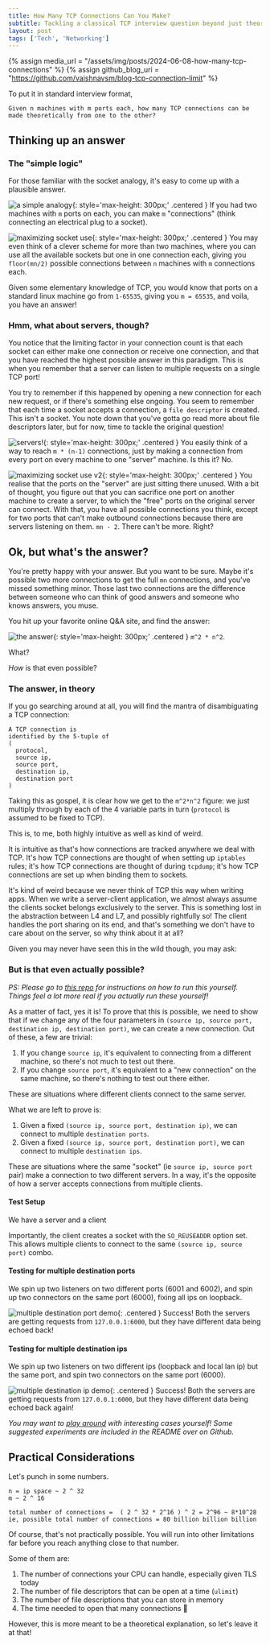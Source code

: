 ```yaml
---
title: How Many TCP Connections Can You Make?
subtitle: Tackling a classical TCP interview question beyond just theory
layout: post
tags: ['Tech', 'Networking']
---
```

{% assign media_url = "/assets/img/posts/2024-06-08-how-many-tcp-connections"  %}
{% assign github_blog_uri = "https://github.com/vaishnavsm/blog-tcp-connection-limit"  %}

To put it in standard interview format,

```
Given n machines with m ports each, how many TCP connections can be made theoretically from one to the other?
```

## Thinking up an answer

### The "simple logic"
For those familiar with the socket analogy, it's easy to come up with a plausible answer.

![a simple analogy]({{media_url}}/1.svg){: style='max-height: 300px;' .centered }
If you had two machines with `m` ports on each, you can make `m` "connections" (think connecting an electrical plug to a socket).

![maximizing socket use]({{media_url}}/2.svg){: style='max-height: 300px;' .centered }
You may even think of a clever scheme for more than two machines, where you can use all the available sockets but one in one connection each, giving you `floor(mn/2)` possible connections between `n` machines with `m` connections each.

Given some elementary knowledge of TCP, you would know that ports on a standard linux machine go from `1-65535`, giving you `m = 65535`, and voila, you have an answer!


### Hmm, what about servers, though?
You notice that the limiting factor in your connection count is that each socket can either make one connection or receive one connection, and that you have reached the highest possible answer in this paradigm. This is when you remember that a server can listen to multiple requests on a single TCP port!

You try to remember if this happened by opening a new connection for each new request, or if there's something else ongoing. You seem to remember that each time a socket accepts a connection, a `file descriptor` is created. This isn't a socket. You note down that you've gotta go read more about file descriptors later, but for now, time to tackle the original question!

![servers!]({{media_url}}/3.svg){: style='max-height: 300px;' .centered }
You easily think of a way to reach `m * (n-1)` connections, just by making a connection from every port on every machine to one "server" machine. Is this it? No.

![maximizing socket use v2]({{media_url}}/4.svg){: style='max-height: 300px;' .centered }
You realise that the ports on the "server" are just sitting there unused. With a bit of thought, you figure out that you can sacrifice one port on another machine to create a server, to which the "free" ports on the original server can connect. With that, you have all possible connections you think, except for two ports that can't make outbound connections because there are servers listening on them. `mn - 2`. There can't be more. Right?

## Ok, but what's the answer?

You're pretty happy with your answer. But you want to be sure. Maybe it's possible two more connections to get the full `mn` connections, and you've missed something minor. Those last two connections are the difference between someone who can think of good answers and someone who knows answers, you muse.

You hit up your favorite online Q&A site, and find the answer:

![the answer]({{media_url}}/answer.svg){: style='max-height: 300px;' .centered }
`m^2 * n^2`.

What?

_How_ is that even possible?

### The answer, in theory

If you go searching around at all, you will find the mantra of disambiguating a TCP connection:
```
A TCP connection is
identified by the 5-tuple of
(
  protocol,
  source ip,
  source port,
  destination ip,
  destination port
)
```

Taking this as gospel, it is clear how we get to the `m^2*n^2` figure: we just multiply through by each of the 4 variable parts in turn (`protocol` is assumed to be fixed to TCP).

This is, to me, both highly intuitive as well as kind of weird.

It is intuitive as that's how connections are tracked anywhere we deal with TCP. It's how TCP connections are thought of when setting up `iptables` rules; it's how TCP connections are thought of during `tcpdump`; it's how TCP connections are set up when binding them to sockets.

It's kind of weird because we never think of TCP this way when writing apps. When we write a server-client application, we almost always assume the clients socket belongs exclusively to the server. This is something lost in the abstraction between L4 and L7, and possibly rightfully so! The client handles the port sharing on its end, and that's something we don't have to care about on the server, so why think about it at all?

Given you may never have seen this in the wild though, you may ask:

### But is that even actually possible?
_PS: Please go to [this repo]({{github_blog_uri}}) for instructions on how to run this yourself. Things feel a lot more real if you actually run these yourself!_

As a matter of fact, yes it is!
To prove that this is possible, we need to show that if we change any of the four parameters in `(source ip, source port, destination ip, destination port)`, we can create a new connection. Out of these, a few are trivial:

1. If you change `source ip`, it's equivalent to connecting from a different machine, so there's not much to test out there.
1. If you change `source port`, it's equivalent to a "new connection" on the same machine, so there's nothing to test out there either.

These are situations where different clients connect to the same server.

What we are left to prove is:
1. Given a fixed `(source ip, source port, destination ip)`, we can connect to multiple `destination ports`.
1. Given a fixed `(source ip, source port, destination port)`, we can connect to multiple `destination ips`.

These are situations where the same "socket" (ie `source ip, source port` pair) make a connection to two different servers. In a way, it's the opposite of how a server accepts connections from multiple clients.

#### Test Setup
We have a server and a client

Importantly, the client creates a socket with the `SO_REUSEADDR` option set. This allows multiple clients to connect to the same `(source ip, source port)` combo.

#### Testing for multiple destination ports
We spin up two listeners on two different ports (6001 and 6002), and spin up two connectors on the same port (6000), fixing all ips on loopback.

![multiple destination port demo]({{media_url}}/diffport.png){: .centered }
Success! Both the servers are getting requests from `127.0.0.1:6000`, but they have different data being echoed back!

#### Testing for multiple destination ips
We spin up two listeners on two different ips (loopback and local lan ip) but the same port, and spin two connectors on the same port (6000).

![multiple destination ip demo]({{media_url}}/diffips.png){: .centered }
Success! Both the servers are getting requests from `127.0.0.1:6000`, but they have different data being echoed back again!

_You may want to [play around]({{github_blog_uri}}) with interesting cases yourself! Some suggested experiments are included in the README over on Github._

## Practical Considerations

Let's punch in some numbers.

```
n = ip space ~ 2 ^ 32
m ~ 2 ^ 16

total number of connections =  ( 2 ^ 32 * 2^16 ) ^ 2 = 2^96 ~ 8*10^28
ie, possible total number of connections = 80 billion billion billion
```

Of course, that's not practically possible. You will run into other limitations far before you reach anything close to that number.

Some of them are:
1. The number of connections your CPU can handle, especially given TLS today
2. The number of file descriptors that can be open at a time (`ulimit`)
3. The number of file descriptions that you can store in memory
4. The time needed to open that many connections 🤣

However, this is more meant to be a theoretical explanation, so let's leave it at that!
